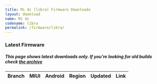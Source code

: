 ```yaml
---
title: Mi 4c (libra) Firmware Downloads
layout: download
name: Mi 4c
codename: libra
permalink: /firmware/libra/
---
```



### Latest Firmware
##### This page shows latest downloads only. If you're looking for old builds check [the archive](/archive/firmware/libra/)


<div class="table-responsive-md" id="table-wrapper">
<table id="firmware" class="compact table table-striped table-hover table-sm">
    <thead class="thead-dark">
        <tr>
            <th>Branch</th>
            <th>MIUI</th>
            <th>Android</th>
            <th>Region</th>
            <th>Updated</th>
            <th>Link</th>
        </tr>
    </thead>
    <script>loadFirmwareDownloads('libra', 'latest')</script>
</table>
</div>
